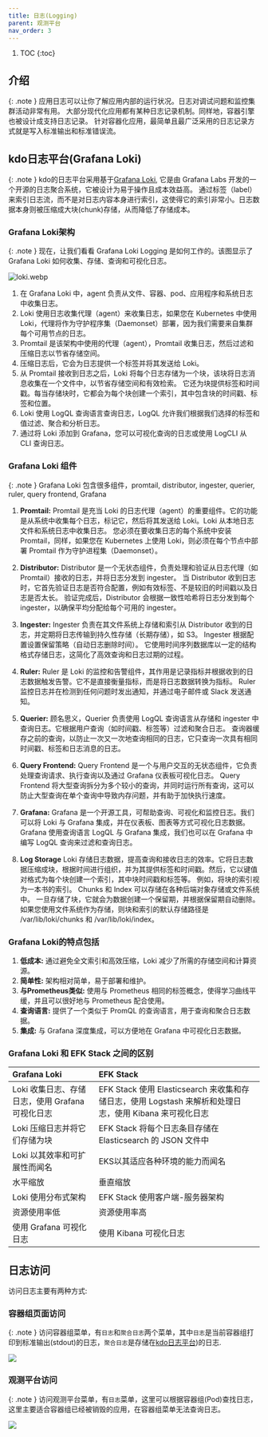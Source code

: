 ```yaml
---
title: 日志(Logging)
parent: 观测平台
nav_order: 3
---
```


1. TOC
{:toc}

## 介绍
{: .note }
应用日志可以让你了解应用内部的运行状况。日志对调试问题和监控集群活动非常有用。 
大部分现代化应用都有某种日志记录机制。同样地，容器引擎也被设计成支持日志记录。
针对容器化应用，最简单且最广泛采用的日志记录方式就是写入标准输出和标准错误流。


## kdo日志平台(Grafana Loki)
{: .note }
kdo的日志平台采用基于[Grafana Loki](https://grafana.com/docs/loki/latest/), 它是由 Grafana Labs 开发的一个开源的日志聚合系统，它被设计为易于操作且成本效益高。
通过标签（label）来索引日志流，而不是对日志内容本身进行索引，这使得它的索引非常小。日志数据本身则被压缩成大块(chunk)存储，从而降低了存储成本。

###  Grafana Loki架构
{: .note }
现在，让我们看看 Grafana Loki Logging 是如何工作的。该图显示了 Grafana Loki 如何收集、存储、查询和可视化日志。

![loki.webp](imgs/loki.webp)

1. 在 Grafana Loki 中，agent 负责从文件、容器、pod、应用程序和系统日志中收集日志。
2. Loki 使用日志收集代理（agent）来收集日志，如果您在 Kubernetes 中使用 Loki，代理将作为守护程序集（Daemonset）部署，因为我们需要来自集群每个可用节点的日志。
3. Promtail 是该架构中使用的代理（agent），Promtail 收集日志，然后过滤和压缩日志以节省存储空间。
4. 压缩日志后，它会为日志提供一个标签并将其发送给 Loki。
5. 从 Promtail 接收到日志之后，Loki 将每个日志存储为一个块，该块将日志消息收集在一个文件中，以节省存储空间和有效检索。
它还为块提供标签和时间戳。每当存储块时，它都会为每个块创建一个索引，其中包含块的时间戳、标签和位置。
6. Loki 使用 LogQL 查询语言查询日志，LogQL 允许我们根据我们选择的标签和值过滤、聚合和分析日志。
7. 通过将 Loki 添加到 Grafana，您可以可视化查询的日志或使用 LogCLI 从 CLI 查询日志。

### Grafana Loki 组件
{: .note }
Grafana Loki 包含很多组件，promtail, distributor, ingester, querier, ruler, query frontend, Grafana
1. **Promtail:** 
Promtail 是充当 Loki 的日志代理（agent）的重要组件。它的功能是从系统中收集每个日志，标记它，然后将其发送给 Loki。Loki 从本地日志文件和系统日志中收集日志。 您必须在要收集日志的每个系统中安装 Promtail，同样，如果您在 Kubernetes 上使用 Loki，则必须在每个节点中部署 Promtail 作为守护进程集（Daemonset）。

2. **Distributor:** 
Distributor 是一个无状态组件，负责处理和验证从日志代理（如 Promtail）接收的日志，并将日志分发到 ingester。
当 Distributor 收到日志时，它首先验证日志是否符合配置，例如有效标签、不是较旧的时间戳以及日志是否太长。
验证完成后，Distributor 会根据一致性哈希将日志分发到每个 ingester，以确保平均分配给每个可用的 ingester。

3. **Ingester:** 
Ingester 负责在其文件系统上存储和索引从 Distributor 收到的日志，并定期将日志传输到持久性存储（长期存储），如 S3。
Ingester 根据配置设置保留策略（自动日志删除时间）。
它使用时间序列数据库以一定的结构格式存储日志，这简化了高效查询和日志过期的过程。

4. **Ruler:** 
Ruler 是 Loki 的监控和告警组件，其作用是记录指标并根据收到的日志数据触发告警。它不是直接衡量指标，而是将日志数据转换为指标。
Ruler 监控日志并在检测到任何问题时发出通知，并通过电子邮件或 Slack 发送通知。

5. **Querier:** 
顾名思义，Querier 负责使用 LogQL 查询语言从存储和 ingester 中查询日志。它根据用户查询（如时间戳、标签等）过滤和聚合日志。
查询器缓存之前的查询，以防止一次又一次地查询相同的日志，它只查询一次具有相同时间戳、标签和日志消息的日志。

6. **Query Frontend:** 
Query Frontend 是一个与用户交互的无状态组件，它负责处理查询请求、执行查询以及通过 Grafana 仪表板可视化日志。
Query Frontend 将大型查询拆分为多个较小的查询，并同时运行所有查询，这可以防止大型查询在单个查询中导致内存问题，并有助于加快执行速度。

7. **Grafana:**
Grafana 是一个开源工具，可帮助查询、可视化和监控日志。我们可以将 Loki 与 Grafana 集成，并在仪表板、图表等方式可视化日志数据。
Grafana 使用查询语言 LogQL 与 Grafana 集成，我们也可以在 Grafana 中编写 LogQL 查询来过滤和查询日志。

8. **Log Storage**
Loki 存储日志数据，提高查询和接收日志的效率。它将日志数据压缩成块，根据时间进行组织，并为其提供标签和时间戳。然后，它以键值对格式为每个块创建一个索引，其中块时间戳和标签等。
例如，将块的索引视为一本书的索引。
Chunks 和 Index 可以存储在各种后端对象存储或文件系统中。
一旦存储了块，它就会为数据创建一个保留期，并根据保留期自动删除。
如果您使用文件系统作为存储，则块和索引的默认存储路径是 /var/lib/loki/chunks 和 /var/lib/loki/index。


###  Grafana Loki的特点包括
1. **低成本:** 通过避免全文索引和高效压缩，Loki 减少了所需的存储空间和计算资源。 
2. **简单性:** 架构相对简单，易于部署和维护。 
3. **与Prometheus类似:** 使用与 Prometheus 相同的标签概念，使得学习曲线平缓，并且可以很好地与 Prometheus 配合使用。 
4. **查询语言:** 提供了一个类似于 PromQL 的查询语言，用于查询和聚合日志数据。 
5. **集成:** 与 Grafana 深度集成，可以方便地在 Grafana 中可视化日志数据。

### Grafana Loki 和 EFK Stack 之间的区别


| Grafana Loki                    | EFK Stack                                                                 |
|:--------------------------------|:--------------------------------------------------------------------------|
| Loki 收集日志、存储日志，使用 Grafana 可视化日志 | EFK Stack 使用 Elasticsearch 来收集和存储日志，使用 Logstash 来解析和处理日志，使用 Kibana 来可视化日志 |
| Loki 压缩日志并将它们存储为块               | EFK Stack 将每个日志条目存储在 Elasticsearch 的 JSON 文件中                             |
| Loki 以其效率和可扩展性而闻名               | EKS以其适应各种环境的能力而闻名                                                         |
| 水平缩放                            | 垂直缩放                                                                      |
| Loki 使用分布式架构                    | EFK Stack 使用客户端-服务器架构                                                     |
| 资源使用率低                          | 资源使用率高                                                                    |
| 使用 Grafana 可视化日志                | 使用 Kibana 可视化日志                                                           |



## 日志访问

访问日志主要有两种方式: 

### 容器组页面访问

{: .note }
访问容器组菜单，有`日志`和`聚合日志`两个菜单，其中`日志`是当前容器组打印到标准输出(stdout)的日志，`聚合日志`是存储在[kdo日志平台](#kdo日志平台grafana-loki))的日志.

![](imgs/pod-log.gif)


### 观测平台访问

{: .note }
访问观测平台菜单，有`日志`菜单，这里可以根据容器组(Pod)查找日志，这里主要适合容器组已经被销毁的应用，在容器组菜单无法查询日志。

![](imgs/namespace-log.gif)